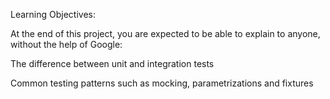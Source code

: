 Learning Objectives:

At the end of this project, you are expected to be able to explain to anyone, without the help of Google:

The difference between unit and integration tests

Common testing patterns such as mocking, parametrizations and fixtures